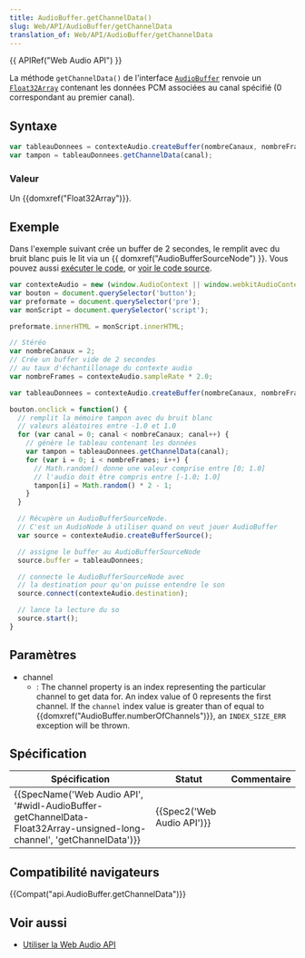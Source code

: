 ```yaml
---
title: AudioBuffer.getChannelData()
slug: Web/API/AudioBuffer/getChannelData
translation_of: Web/API/AudioBuffer/getChannelData
---
```

{{ APIRef("Web Audio API") }}

La méthode `getChannelData()` de l'interface [`AudioBuffer`](/fr/docs/Web/API/AudioBuffer) renvoie un [`Float32Array`](/fr/docs/Web/JavaScript/Reference/Global_Objects/Float32Array) contenant les données PCM associées au canal spécifié (0 correspondant au premier canal).

## Syntaxe

```js
var tableauDonnees = contexteAudio.createBuffer(nombreCanaux, nombreFrames, contexteAudio.sampleRate);
var tampon = tableauDonnees.getChannelData(canal);
```

### Valeur

Un {{domxref("Float32Array")}}.

## Exemple

Dans l'exemple suivant crée un buffer de 2 secondes, le remplit avec du bruit blanc puis le lit via un {{ domxref("AudioBufferSourceNode") }}. Vous pouvez aussi [exécuter le code](http://mdn.github.io/audio-buffer/), or [voir le code source](https://github.com/mdn/audio-buffer).

```js
var contexteAudio = new (window.AudioContext || window.webkitAudioContext)();
var bouton = document.querySelector('button');
var preformate = document.querySelector('pre');
var monScript = document.querySelector('script');

preformate.innerHTML = monScript.innerHTML;

// Stéréo
var nombreCanaux = 2;
// Crée un buffer vide de 2 secondes
// au taux d'échantillonage du contexte audio
var nombreFrames = contexteAudio.sampleRate * 2.0;

var tableauDonnees = contexteAudio.createBuffer(nombreCanaux, nombreFrames, contexteAudio.sampleRate);

bouton.onclick = function() {
  // remplit la mémoire tampon avec du bruit blanc
  // valeurs aléatoires entre -1.0 et 1.0
  for (var canal = 0; canal < nombreCanaux; canal++) {
    // génère le tableau contenant les données
    var tampon = tableauDonnees.getChannelData(canal);
    for (var i = 0; i < nombreFrames; i++) {
      // Math.random() donne une valeur comprise entre [0; 1.0]
      // l'audio doit être compris entre [-1.0; 1.0]
      tampon[i] = Math.random() * 2 - 1;
    }
  }

  // Récupère un AudioBufferSourceNode.
  // C'est un AudioNode à utiliser quand on veut jouer AudioBuffer
  var source = contexteAudio.createBufferSource();

  // assigne le buffer au AudioBufferSourceNode
  source.buffer = tableauDonnees;

  // connecte le AudioBufferSourceNode avec
  // la destination pour qu'on puisse entendre le son
  source.connect(contexteAudio.destination);

  // lance la lecture du so
  source.start();
}
```

## Paramètres

- channel
  - : The channel property is an index representing the particular channel to get data for. An index value of 0 represents the first channel. If the `channel` index value is greater than of equal to {{domxref("AudioBuffer.numberOfChannels")}}, an `INDEX_SIZE_ERR` exception will be thrown.

## Spécification

| Spécification                                                                                                                                                | Statut                               | Commentaire |
| ------------------------------------------------------------------------------------------------------------------------------------------------------------ | ------------------------------------ | ----------- |
| {{SpecName('Web Audio API', '#widl-AudioBuffer-getChannelData-Float32Array-unsigned-long-channel', 'getChannelData')}} | {{Spec2('Web Audio API')}} |             |

## Compatibilité navigateurs

{{Compat("api.AudioBuffer.getChannelData")}}

## Voir aussi

- [Utiliser la Web Audio API](/fr/docs/Web/API/Web_Audio_API/Using_Web_Audio_API)
